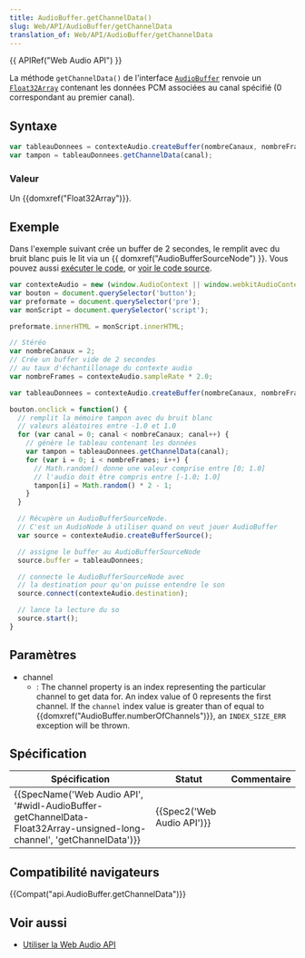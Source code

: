 ```yaml
---
title: AudioBuffer.getChannelData()
slug: Web/API/AudioBuffer/getChannelData
translation_of: Web/API/AudioBuffer/getChannelData
---
```

{{ APIRef("Web Audio API") }}

La méthode `getChannelData()` de l'interface [`AudioBuffer`](/fr/docs/Web/API/AudioBuffer) renvoie un [`Float32Array`](/fr/docs/Web/JavaScript/Reference/Global_Objects/Float32Array) contenant les données PCM associées au canal spécifié (0 correspondant au premier canal).

## Syntaxe

```js
var tableauDonnees = contexteAudio.createBuffer(nombreCanaux, nombreFrames, contexteAudio.sampleRate);
var tampon = tableauDonnees.getChannelData(canal);
```

### Valeur

Un {{domxref("Float32Array")}}.

## Exemple

Dans l'exemple suivant crée un buffer de 2 secondes, le remplit avec du bruit blanc puis le lit via un {{ domxref("AudioBufferSourceNode") }}. Vous pouvez aussi [exécuter le code](http://mdn.github.io/audio-buffer/), or [voir le code source](https://github.com/mdn/audio-buffer).

```js
var contexteAudio = new (window.AudioContext || window.webkitAudioContext)();
var bouton = document.querySelector('button');
var preformate = document.querySelector('pre');
var monScript = document.querySelector('script');

preformate.innerHTML = monScript.innerHTML;

// Stéréo
var nombreCanaux = 2;
// Crée un buffer vide de 2 secondes
// au taux d'échantillonage du contexte audio
var nombreFrames = contexteAudio.sampleRate * 2.0;

var tableauDonnees = contexteAudio.createBuffer(nombreCanaux, nombreFrames, contexteAudio.sampleRate);

bouton.onclick = function() {
  // remplit la mémoire tampon avec du bruit blanc
  // valeurs aléatoires entre -1.0 et 1.0
  for (var canal = 0; canal < nombreCanaux; canal++) {
    // génère le tableau contenant les données
    var tampon = tableauDonnees.getChannelData(canal);
    for (var i = 0; i < nombreFrames; i++) {
      // Math.random() donne une valeur comprise entre [0; 1.0]
      // l'audio doit être compris entre [-1.0; 1.0]
      tampon[i] = Math.random() * 2 - 1;
    }
  }

  // Récupère un AudioBufferSourceNode.
  // C'est un AudioNode à utiliser quand on veut jouer AudioBuffer
  var source = contexteAudio.createBufferSource();

  // assigne le buffer au AudioBufferSourceNode
  source.buffer = tableauDonnees;

  // connecte le AudioBufferSourceNode avec
  // la destination pour qu'on puisse entendre le son
  source.connect(contexteAudio.destination);

  // lance la lecture du so
  source.start();
}
```

## Paramètres

- channel
  - : The channel property is an index representing the particular channel to get data for. An index value of 0 represents the first channel. If the `channel` index value is greater than of equal to {{domxref("AudioBuffer.numberOfChannels")}}, an `INDEX_SIZE_ERR` exception will be thrown.

## Spécification

| Spécification                                                                                                                                                | Statut                               | Commentaire |
| ------------------------------------------------------------------------------------------------------------------------------------------------------------ | ------------------------------------ | ----------- |
| {{SpecName('Web Audio API', '#widl-AudioBuffer-getChannelData-Float32Array-unsigned-long-channel', 'getChannelData')}} | {{Spec2('Web Audio API')}} |             |

## Compatibilité navigateurs

{{Compat("api.AudioBuffer.getChannelData")}}

## Voir aussi

- [Utiliser la Web Audio API](/fr/docs/Web/API/Web_Audio_API/Using_Web_Audio_API)
